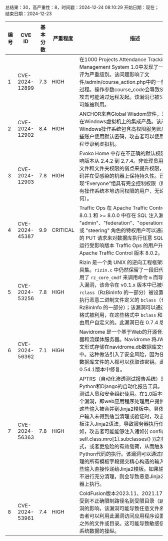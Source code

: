 总结果：30，高严重性：8，时间戳：2024-12-24 08:10:29
开始日期：现在；结束日期：2024-12-23

| 编号 | CVE ID | 基本分数 | 严重程度 | 描述 | 参考资料 |
|-----|--------|------------|----------|-------------|------------|
| 1 | CVE-2024-12899 | 7.3  | HIGH | 在1000 Projects Attendance Tracking Management System 1.0中发现了一个漏洞，被评为严重级别。该问题影响了文件/admin/course_action.php中的一些未知处理过程。操作参数course_code会导致SQL注入。此攻击可能通过远程发起。该漏洞已被公开披露，并可能被利用。 | [1]https://1000projects.org/<br>[2]https://github.com/Murrayzed/CVE/issues/1<br>[3]https://vuldb.com/?ctiid.289169<br>[4]https://vuldb.com/?id.289169<br>[5]https://vuldb.com/?submit.467628 |
| 2 | CVE-2024-12902 | 8.4  | HIGH | ANCHOR来自Global Wisdom软件，是一款运行在Windows虚拟机上的集成产品。该产品的底层Windows操作系统包含高权限服务账户。如果这些账户使用默认密码，攻击者可以使用默认凭据远程登录到虚拟机。 | [1]https://www.twcert.org.tw/en/cp-139-8315-e6069-2.html<br>[2]https://www.twcert.org.tw/tw/cp-132-8314-983c9-1.html |
| 3 | CVE-2024-12903 | 7.8  | HIGH | Evoko Home 中存在不正确的默认权限漏洞，影响版本从 2.4.2 到 2.7.4。非管理员用户可以利用文件和文件夹权限的弱点来提升权限，执行任意代码并在受感染的机器上保持持久性。已发现“Everyone”组具有完全控制权限（即，任何具有操作系统本地访问权限的用户，无论其权限如何）。 | [1]https://www.incibe.es/en/incibe-cert/notices/aviso/incorrect-default-permissions-biamp-evoko-home |
| 4 | CVE-2024-45387 | 9.9  | CRITICAL | Traffic Ops 在 Apache Traffic Control 版本 <= 8.0.1 和 >= 8.0.0 中存在 SQL 注入漏洞。具有 "admin"、"federation"、"operations"、"portal" 或 "steering" 角色的特权用户可以通过发送特制的 PUT 请求来对数据库执行任意 SQL 代码。建议运行受影响版本 Traffic Ops 的用户升级到 Apache Traffic Control 版本 8.0.2。 | [1]https://lists.apache.org/thread/t38nk5n7t8w3pb66z7z4pqfzt4443trr<br>[2]http://www.openwall.com/lists/oss-security/2024/12/23/3 |
| 5 | CVE-2024-53256 | 7.8  | HIGH | Rizin 是一个类 UNIX 的逆向工程框架和命令行工具集。`rizin.c` 中仍然保留了一段旧代码，由于使用了 `rz_core_cmdf` 来调用命令 `m` 而导致了命令注入漏洞，该命令在 v0.1.x 版本中已被移除。如果 `rclass`（RzBinInfo 的一部分）被设置为 `fs`，则会执行恶意二进制文件定义的 `bclass`（也是 RzBinInfo 的一部分）；该漏洞可以通过任何 `bin` 格式被利用，在这些格式中 `bclass` 和 `rclass` 是由用户自定义的。此漏洞已在 0.7.4 版本中修复。 | [1]https://github.com/rizinorg/rizin/blob/be24ca8879ed9c58f288bdf21c271b6294720da4/librz/main/rizin.c#L1275-L1278<br>[2]https://github.com/rizinorg/rizin/commit/db6c5b39c065ce719f587c9815c47fbb834b10fa<br>[3]https://github.com/rizinorg/rizin/security/advisories/GHSA-5jhc-frm4-p8v9 |
| 6 | CVE-2024-56362 | 7.1  | HIGH | Navidrome 是一个基于Web的开源音乐收藏服务器和流媒体服务器。Navidrome 将JWT密钥以明文形式存储在navidrome.db数据库文件的属性表中。这种做法引入了安全风险，因为任何能够访问数据库文件的人都可以获取该密钥。此漏洞已在0.54.1版本中修复。 | [1]https://github.com/navidrome/navidrome/commit/7f030b0859653593fd2ac0df69f4a313f9caf9ff<br>[2]https://github.com/navidrome/navidrome/commit/9cbdb20a318a49daf95888b1fd207d4d729b55f1<br>[3]https://github.com/navidrome/navidrome/security/advisories/GHSA-xwx7-p63r-2rj8 |
| 7 | CVE-2024-56363 | 7.8  | HIGH | APTRS（自动化渗透测试报告系统）是一个基于Python和Django的自动化报告工具，旨在为渗透测试人员和安全组织使用。在1.0版本中，存在一个漏洞，即web应用程序处理用户提供的输入时，这些输入被合并到Jinja2模板中。具体来说，当用户输入未得到适当清理或验证时，攻击者可以向模板注入Jinja2语法，导致服务器执行任意代码。例如，攻击者可能能够注入诸如{{ config }}、{{ self.class.mro[1].subclasses() }}之类的表达式，或者更危险的有效载荷，从而触发任意Python代码的执行。该漏洞可以通过向ckeditor处理的所有模板字段提交精心构造的输入来重现，这些输入直接传递给Jinja2模板。如果输入在呈现时不进行充分清理，则会导致恶意Jinja2代码在服务器上执行。 | [1]https://github.com/APTRS/APTRS/commit/9f6b6e4a56a9119eb12126a4909441e83b6d7c11<br>[2]https://github.com/APTRS/APTRS/security/advisories/GHSA-h4w2-hvcg-938j |
| 8 | CVE-2024-53961 | 7.4  | HIGH | ColdFusion版本2023.11、2021.17及更早版本受到不正确限制路径名到受限目录（`路径遍历`）漏洞的影响，该漏洞可能导致任意文件系统读取。攻击者可以利用此漏洞访问应用程序设置的受限目录之外的文件或目录。这可能导致敏感信息的泄露或系统数据的操纵。 | [1]https://helpx.adobe.com/security/products/coldfusion/apsb24-107.html |